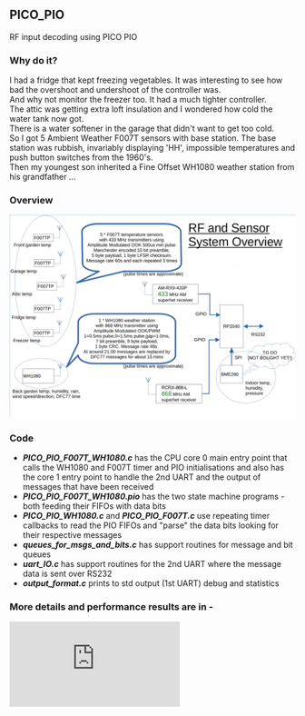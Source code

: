 ## PICO_PIO
RF input decoding using PICO PIO
### Why do it?
I had a fridge that kept freezing vegetables. It was interesting to see how bad the overshoot and undershoot of the controller was.
<br>
And why not monitor the freezer too. It had a much tighter controller.
<br>
The attic was getting extra loft insulation and I wondered how cold the water tank now got.
<br>
There is a water softener in the garage that didn't want to get too cold.
<br>
So I got 5 Ambient Weather F007T sensors with base station.
The base station was rubbish, invariably displaying 'HH', impossible temperatures and push button switches from the 1960's.
<br>
Then my youngest son inherited a Fine Offset WH1080 weather station from his grandfather ...
### **Overview**
![overview](https://github.com/peter-g-wilson/PICO_PIO/blob/main/images/overview.png)
### **Code**
* _**PICO_PIO_F007T_WH1080.c**_  has the CPU core 0 main entry point that calls the WH1080 and F007T timer and PIO initialisations and also has the core 1 entry point to handle the 2nd UART and the output of messages that have been received
* _**PICO_PIO_F007T_WH1080.pio**_ has the two state machine programs - both feeding their FIFOs with data bits
* _**PICO_PIO_WH1080.c**_ and _**PICO_PIO_F007T.c**_ use repeating timer callbacks to read the PIO FIFOs and "parse" the data bits looking for their respective messages
* _**queues_for_msgs_and_bits.c**_ has support routines for message and bit queues
* _**uart_IO.c**_ has support routines for the 2nd UART where the message data is sent over RS232
* _**output_format.c**_ prints to std output (1st UART) debug and statistics
### **More details and performance results are in -**
![PICO_PIO_OOK_Manchester_and_PWM.pdf](https://github.com/peter-g-wilson/PICO_PIO/blob/main/pdf/PICO_PIO_OOK_Manchester_and_PWM.pdf)
<br>
